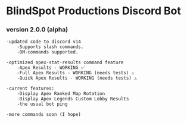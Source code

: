 # BlindSpot Productions Discord Bot

### version 2.0.0 (alpha)

 
    -updated code to discord v14
        -Supports slash commands.
        -DM-commands supported.

    -optimized apex-stat-results command feature
        -Apex Results - WORKING ✅
        -Full Apex Results - WORKING (needs tests) ⚠️
        -Quick Apex Results - WORKING (needs tests) ⚠️

    -current features:
        -Display Apex Ranked Map Rotation
        -Display Apex Legends Custom Lobby Results
        -the usual bot ping

    -more commands soon (I hope)
